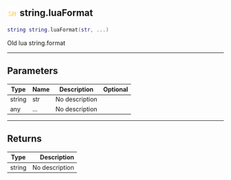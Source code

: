 ## <img src="../../.gitbook/assets/shared.png" width="24" height=24 /> string.luaFormat

```lua
string string.luaFormat(str, ...)
```

Old lua string.format

------
## Parameters

| Type   | Name | Description | Optional |
| ------ | ---- | ----------- | -------: |
| string | str | No description |  |
| any | ... | No description |  |


------
## Returns

| Type   | Description |
| ------ | ----------: |
| string | No description |

